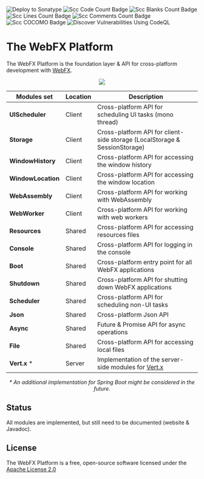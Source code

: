 ![Deploy to Sonatype](https://github.com/webfx-project/webfx-platform/actions/workflows/build-and-deploy-to-sonatype.yml/badge.svg)
![Scc Code Count Badge](https://sloc.xyz/github/webfx-project/webfx-platform/?category=code)
![Scc Blanks Count Badge](https://sloc.xyz/github/webfx-project/webfx-platform/?category=blanks)
![Scc Lines Count Badge](https://sloc.xyz/github/webfx-project/webfx-platform/?category=lines)
![Scc Comments Count Badge](https://sloc.xyz/github/webfx-project/webfx-platform/?category=comments)
![Scc COCOMO Badge](https://sloc.xyz/github/webfx-project/webfx-platform/?category=cocomo)
![Discover Vulnerabilities Using CodeQL](https://github.com/webfx-project/webfx-platform/actions/workflows/discover-vulnerabilities.yml/badge.svg)

# The WebFX Platform

The WebFX Platform is the foundation layer & API for cross-platform development with [WebFX](https://github.com/webfx-project/webfx).

<div align="center">
    <picture>
      <source media="(prefers-color-scheme: dark)" srcset="https://docs.webfx.dev/webfx-readmes/webfx-platform-dark.svg">
      <img src="https://docs.webfx.dev/webfx-readmes/webfx-platform-light.svg" />
    </picture>

<p></p>

| Modules set        | Location | Description                                                                |
|--------------------|----------|----------------------------------------------------------------------------|
| **UIScheduler**    | Client   | Cross-platform API for scheduling UI tasks (mono thread)                   |
| **Storage**        | Client   | Cross-platform API for client-side storage (LocalStorage & SessionStorage) |
| **WindowHistory**  | Client   | Cross-platform API for accessing the window history                        |
| **WindowLocation** | Client   | Cross-platform API for accessing the window location                       |
| **WebAssembly**    | Client   | Cross-platform API for working with WebAssembly                            |
| **WebWorker**      | Client   | Cross-platform API for working with web workers                            |
| **Resources**      | Shared   | Cross-platform API for accessing resources files                           |
| **Console**        | Shared   | Cross-platform API for logging in the console                              |
| **Boot**           | Shared   | Cross-platform entry point for all WebFX applications                      |
| **Shutdown**       | Shared   | Cross-platform API for shutting down WebFX applications                    |
| **Scheduler**      | Shared   | Cross-platform API for scheduling non-UI tasks                             |
| **Json**           | Shared   | Cross-platform Json API                                                    |
| **Async**          | Shared   | Future & Promise API for async operations                                  |
| **File**           | Shared   | Cross-platform API for accessing local files                               |
| **Vert.x** *       | Server   | Implementation of the server-side modules for [Vert.x](https://vertx.io)   |

*\* An additional implementation for Spring Boot might be considered in the future*.

</div>

## Status

All modules are implemented, but still need to be documented (website & Javadoc).

## License

The WebFX Platform is a free, open-source software licensed under the [Apache License 2.0](LICENSE)
